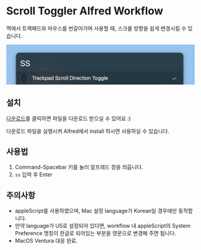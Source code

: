 # Scroll Toggler Alfred Workflow

맥에서 트랙패드와 마우스를 번갈아가며 사용할 때, 스크롤 방향을 쉽게 변경시킬 수 있습니다.

![scroll-toggler](image/scroll-toggler.png)

## 설치

[다운로드](https://github.com/pozafly/alfred-scroll-toggler/raw/master/src/scroll-toggler.alfredworkflow)를 클릭하면 파일을 다운로드 받으실 수 있어요 :)

다운로드 파일을 실행시켜 Alfred에서 install 하시면 사용하실 수 있습니다.

## 사용법

1. Command-Spacebar 키를 눌러 알프레드 창을 띄웁니다.
2. `ss` 입력 후 Enter

## 주의사항

- appleScript를 사용하였으며, Mac 설정 language가 Korean일 경우에만 동작합니다.
- 만약 language가 US로 설정되어 있다면, workflow 내 appleScript의 System Preference 명칭이 한글로 되어있는 부분을 영문으로 변경해 주면 됩니다.
- MacOS Ventura 대응 완료.
